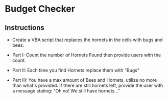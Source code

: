 # Budget Checker

## Instructions

* Create a VBA script that replaces the hornets in the cells with bugs and bees.

* Part I: Count the number of Hornets Found then provide users with the count.

* Part II: Each time you find Hornets replace them with "Bugs"

* Part III: You have a max amount of Bees and Hornets, utilize no more than what's provided. If there are still hornets left, provide the user with a message stating: "Oh no! We still have hornets..."
